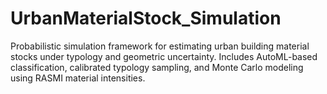 # UrbanMaterialStock_Simulation
Probabilistic simulation framework for estimating urban building material stocks under typology and geometric uncertainty. Includes AutoML-based classification, calibrated typology sampling, and Monte Carlo modeling using RASMI material intensities.

